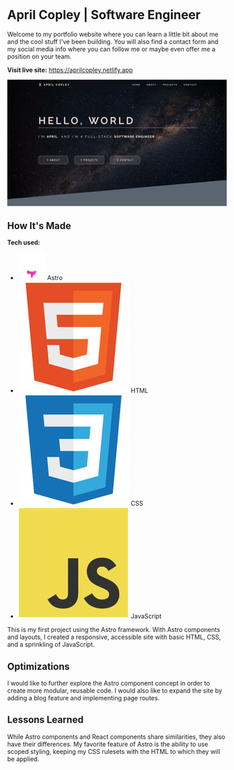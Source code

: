 # April Copley | Software Engineer

Welcome to my portfolio website where you can learn a little bit about me and the cool stuff I've been building. You will also find a contact form and my social media info where you can follow me or maybe even offer me a position on your team.

**Visit live site:** https://aprilcopley.netlify.app

![Screenshot of header and hero section of portfolio website](https://raw.githubusercontent.com/acopperlily/portfolio/main/public/main-preview.webp)


## How It's Made

**Tech used:**
- ![astro](./src/icons/astro.svg) Astro
- ![html](./src/icons/html.svg) HTML
- ![css](./src/icons/css.svg) CSS
- ![javascript](./src/icons/javascript.svg) JavaScript

This is my first project using the Astro framework. With Astro components and layouts, I created a responsive, accessible site with basic HTML, CSS, and a sprinkling of JavaScript.


## Optimizations

I would like to further explore the Astro component concept in order to create more modular, reusable code. I would also like to expand the site by adding a blog feature and implementing page routes.


## Lessons Learned

While Astro components and React components share similarities, they also have their differences. My favorite feature of Astro is the ability to use scoped styling, keeping my CSS rulesets with the HTML to which they will be applied.
